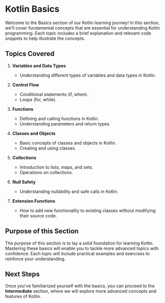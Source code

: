 # Kotlin Basics

Welcome to the Basics section of our Kotlin learning journey! In this section, we'll cover fundamental concepts that are essential for understanding Kotlin programming. Each topic includes a brief explanation and relevant code snippets to help illustrate the concepts.

## Topics Covered

1. **Variables and Data Types**
   - Understanding different types of variables and data types in Kotlin.

2. **Control Flow**
   - Conditional statements (if, when).
   - Loops (for, while).

3. **Functions**
   - Defining and calling functions in Kotlin.
   - Understanding parameters and return types.

4. **Classes and Objects**
   - Basic concepts of classes and objects in Kotlin.
   - Creating and using classes.

5. **Collections**
   - Introduction to lists, maps, and sets.
   - Operations on collections.

6. **Null Safety**
   - Understanding nullability and safe calls in Kotlin.

8. **Extension Functions**
   - How to add new functionality to existing classes without modifying their source code.

## Purpose of this Section

The purpose of this section is to lay a solid foundation for learning Kotlin. Mastering these basics will enable you to tackle more advanced topics with confidence. Each topic will include practical examples and exercises to reinforce your understanding.

## Next Steps

Once you've familiarized yourself with the basics, you can proceed to the **Intermediate** section, where we will explore more advanced concepts and features of Kotlin.
